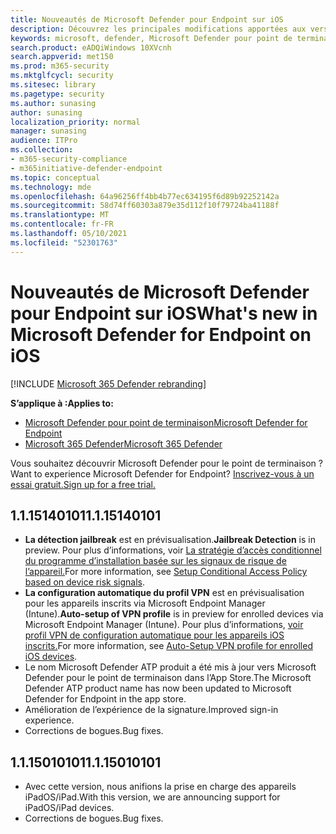 ```yaml
---
title: Nouveautés de Microsoft Defender pour Endpoint sur iOS
description: Découvrez les principales modifications apportées aux versions précédentes de Microsoft Defender pour Endpoint sur iOS.
keywords: microsoft, defender, Microsoft Defender pour point de terminaison, mac, installation, macos, whatsnew
search.product: eADQiWindows 10XVcnh
search.appverid: met150
ms.prod: m365-security
ms.mktglfcycl: security
ms.sitesec: library
ms.pagetype: security
ms.author: sunasing
author: sunasing
localization_priority: normal
manager: sunasing
audience: ITPro
ms.collection:
- m365-security-compliance
- m365initiative-defender-endpoint
ms.topic: conceptual
ms.technology: mde
ms.openlocfilehash: 64a96256ff4bb4b77ec634195f6d89b92252142a
ms.sourcegitcommit: 58d74ff60303a879e35d112f10f79724ba41188f
ms.translationtype: MT
ms.contentlocale: fr-FR
ms.lasthandoff: 05/10/2021
ms.locfileid: "52301763"
---
```

# <a name="whats-new-in-microsoft-defender-for-endpoint-on-ios"></a><span data-ttu-id="8dc17-104">Nouveautés de Microsoft Defender pour Endpoint sur iOS</span><span class="sxs-lookup"><span data-stu-id="8dc17-104">What's new in Microsoft Defender for Endpoint on iOS</span></span>

[!INCLUDE [Microsoft 365 Defender rebranding](../../includes/microsoft-defender.md)]

<span data-ttu-id="8dc17-105">**S’applique à :**</span><span class="sxs-lookup"><span data-stu-id="8dc17-105">**Applies to:**</span></span>
- [<span data-ttu-id="8dc17-106">Microsoft Defender pour point de terminaison</span><span class="sxs-lookup"><span data-stu-id="8dc17-106">Microsoft Defender for Endpoint</span></span>](https://go.microsoft.com/fwlink/p/?linkid=2154037)
- [<span data-ttu-id="8dc17-107">Microsoft 365 Defender</span><span class="sxs-lookup"><span data-stu-id="8dc17-107">Microsoft 365 Defender</span></span>](https://go.microsoft.com/fwlink/?linkid=2118804)

<span data-ttu-id="8dc17-108">Vous souhaitez découvrir Microsoft Defender pour le point de terminaison ?</span><span class="sxs-lookup"><span data-stu-id="8dc17-108">Want to experience Microsoft Defender for Endpoint?</span></span> [<span data-ttu-id="8dc17-109">Inscrivez-vous à un essai gratuit.</span><span class="sxs-lookup"><span data-stu-id="8dc17-109">Sign up for a free trial.</span></span>](https://www.microsoft.com/microsoft-365/windows/microsoft-defender-atp?ocid=docs-wdatp-exposedapis-abovefoldlink)

## <a name="1115140101"></a><span data-ttu-id="8dc17-110">1.1.15140101</span><span class="sxs-lookup"><span data-stu-id="8dc17-110">1.1.15140101</span></span>

- <span data-ttu-id="8dc17-111">**La détection jailbreak** est en prévisualisation.</span><span class="sxs-lookup"><span data-stu-id="8dc17-111">**Jailbreak Detection** is in preview.</span></span> <span data-ttu-id="8dc17-112">Pour plus d’informations, voir [La stratégie d’accès conditionnel du programme d’installation basée sur les signaux de risque de l’appareil.](ios-configure-features.md#conditional-access-with-defender-for-endpoint-on-ios)</span><span class="sxs-lookup"><span data-stu-id="8dc17-112">For more information, see [Setup Conditional Access Policy based on device risk signals](ios-configure-features.md#conditional-access-with-defender-for-endpoint-on-ios).</span></span>
- <span data-ttu-id="8dc17-113">**La configuration automatique du profil VPN** est en prévisualisation pour les appareils inscrits via Microsoft Endpoint Manager (Intune).</span><span class="sxs-lookup"><span data-stu-id="8dc17-113">**Auto-setup of VPN profile** is in preview for enrolled devices via Microsoft Endpoint Manager (Intune).</span></span> <span data-ttu-id="8dc17-114">Pour plus d’informations, [voir profil VPN de configuration automatique pour les appareils iOS inscrits.](ios-install.md#auto-onboarding-of-vpn-profile-simplified-onboarding)</span><span class="sxs-lookup"><span data-stu-id="8dc17-114">For more information, see [Auto-Setup VPN profile for enrolled iOS devices](ios-install.md#auto-onboarding-of-vpn-profile-simplified-onboarding).</span></span>
- <span data-ttu-id="8dc17-115">Le nom Microsoft Defender ATP produit a été mis à jour vers Microsoft Defender pour le point de terminaison dans l’App Store.</span><span class="sxs-lookup"><span data-stu-id="8dc17-115">The Microsoft Defender ATP product name has now been updated to Microsoft Defender for Endpoint in the app store.</span></span>
- <span data-ttu-id="8dc17-116">Amélioration de l’expérience de la signature.</span><span class="sxs-lookup"><span data-stu-id="8dc17-116">Improved sign-in experience.</span></span>
- <span data-ttu-id="8dc17-117">Corrections de bogues.</span><span class="sxs-lookup"><span data-stu-id="8dc17-117">Bug fixes.</span></span>

## <a name="1115010101"></a><span data-ttu-id="8dc17-118">1.1.15010101</span><span class="sxs-lookup"><span data-stu-id="8dc17-118">1.1.15010101</span></span>

- <span data-ttu-id="8dc17-119">Avec cette version, nous anifions la prise en charge des appareils iPadOS/iPad.</span><span class="sxs-lookup"><span data-stu-id="8dc17-119">With this version, we are announcing support for iPadOS/iPad devices.</span></span>
- <span data-ttu-id="8dc17-120">Corrections de bogues.</span><span class="sxs-lookup"><span data-stu-id="8dc17-120">Bug fixes.</span></span>
